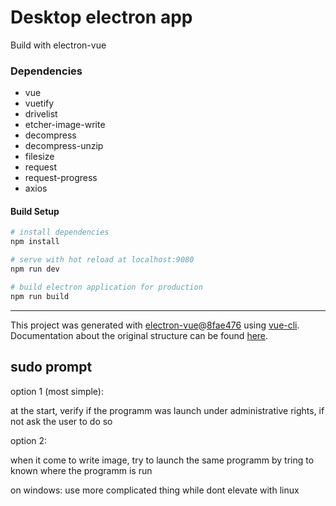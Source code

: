 # Desktop electron app

Build with electron-vue

### Dependencies

- vue
- vuetify
- drivelist
- etcher-image-write
- decompress
- decompress-unzip
- filesize
- request
- request-progress
- axios

#### Build Setup

``` bash
# install dependencies
npm install

# serve with hot reload at localhost:9080
npm run dev

# build electron application for production
npm run build


```

---

This project was generated with [electron-vue](https://github.com/SimulatedGREG/electron-vue)@[8fae476](https://github.com/SimulatedGREG/electron-vue/tree/8fae4763e9d225d3691b627e83b9e09b56f6c935) using [vue-cli](https://github.com/vuejs/vue-cli). Documentation about the original structure can be found [here](https://simulatedgreg.gitbooks.io/electron-vue/content/index.html).

## sudo prompt

option 1 (most simple):

at the start, verify if the programm was launch under administrative rights, if not ask the user to do so

option 2:

when it come to write image, try to launch the same programm by tring to known where the programm is run

on windows: use more complicated thing while dont elevate with linux